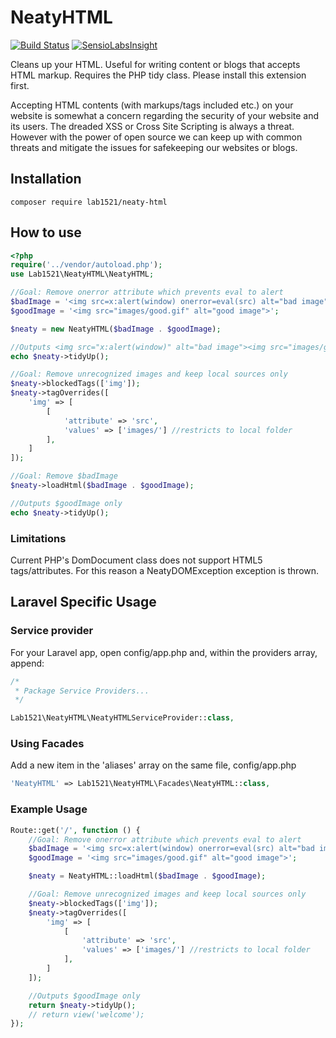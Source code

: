 # NeatyHTML

[![Build Status](https://travis-ci.org/lab1521/NeatyHTML.svg?branch=master)](https://travis-ci.org/lab1521/NeatyHTML)
[![SensioLabsInsight](https://insight.sensiolabs.com/projects/ed413d25-656d-48df-a607-58bf0f513049/mini.png)](https://insight.sensiolabs.com/projects/ed413d25-656d-48df-a607-58bf0f513049)

Cleans up your HTML. Useful for writing content or blogs that accepts HTML markup. Requires the PHP tidy class. Please install this extension first.

Accepting HTML contents (with markups/tags included etc.) on your website is somewhat a concern regarding the security of your website and its users. The dreaded XSS or Cross Site Scripting is always a threat. However with the power of open source we can keep up with common threats and mitigate the issues for safekeeping our websites or blogs.


## Installation
```
composer require lab1521/neaty-html
```

## How to use

```php
<?php
require('../vendor/autoload.php');
use Lab1521\NeatyHTML\NeatyHTML;

//Goal: Remove onerror attribute which prevents eval to alert
$badImage = '<img src=x:alert(window) onerror=eval(src) alt="bad image">';
$goodImage = '<img src="images/good.gif" alt="good image">';

$neaty = new NeatyHTML($badImage . $goodImage);

//Outputs <img src="x:alert(window)" alt="bad image"><img src="images/good.gif" alt="good image">
echo $neaty->tidyUp();

//Goal: Remove unrecognized images and keep local sources only
$neaty->blockedTags(['img']);
$neaty->tagOverrides([
    'img' => [
        [
            'attribute' => 'src',
            'values' => ['images/'] //restricts to local folder
        ],
    ]
]);

//Goal: Remove $badImage
$neaty->loadHtml($badImage . $goodImage);

//Outputs $goodImage only
echo $neaty->tidyUp();
```

### Limitations

Current PHP's DomDocument class does not support HTML5 tags/attributes. For this reason a NeatyDOMException exception is thrown.

## Laravel Specific Usage
### Service provider
For your Laravel app, open config/app.php and, within the providers array, append:

```php
/*
 * Package Service Providers...
 */

Lab1521\NeatyHTML\NeatyHTMLServiceProvider::class,
```

### Using Facades
Add a new item in the 'aliases' array on the same file, config/app.php
```php
'NeatyHTML' => Lab1521\NeatyHTML\Facades\NeatyHTML::class,
```

### Example Usage
```php
Route::get('/', function () {
    //Goal: Remove onerror attribute which prevents eval to alert
    $badImage = '<img src=x:alert(window) onerror=eval(src) alt="bad image">';
    $goodImage = '<img src="images/good.gif" alt="good image">';

    $neaty = NeatyHTML::loadHtml($badImage . $goodImage);

    //Goal: Remove unrecognized images and keep local sources only
    $neaty->blockedTags(['img']);
    $neaty->tagOverrides([
        'img' => [
            [
                'attribute' => 'src',
                'values' => ['images/'] //restricts to local folder
            ],
        ]
    ]);

    //Outputs $goodImage only
    return $neaty->tidyUp();
    // return view('welcome');
});
```
